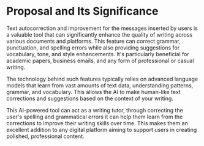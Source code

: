 # Proposal and Its Significance 
 Text autocorrection and improvement for the messages inserted by users is a valuable tool that can significantly enhance the quality of writing across various documents and platforms. This feature can correct grammar, punctuation, and spelling errors while also providing suggestions for vocabulary, tone, and style enhancements. It's particularly beneficial for academic papers, business emails, and any form of professional or casual writing.

The technology behind such features typically relies on advanced language models that learn from vast amounts of text data, understanding patterns, grammar, and vocabulary. This allows the AI to make human-like text corrections and suggestions based on the context of your writing. 

This AI-powered tool can act as a writing tutor, through correcting the user's spelling and grammatical errors it can help them learn from the corrections to improve their writing skills over time. This makes them an excellent addition to any digital platform aiming to support users in creating polished, professional content.

